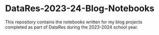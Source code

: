 # DataRes-2023-24-Blog-Notebooks
This repository contains the notebooks written for my blog projects completed as part of DataRes during the 2023-2024 school year.
